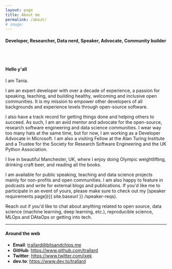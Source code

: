```yaml
---
layout: page
title: About me
permalink: /about/
# image: 
---
```

<h4 class="font-weight-light">Developer, Researcher, Data nerd,  Speaker, Advocate, Community builder</h4>

<br>
<br>

<h4>Hello y'all </h4>

I am Tania.

I am an expert developer with over a decade of experience, a passion for speaking, teaching, and building healthy, welcoming and inclusive open communities. It is my mission to empower other developers of all backgrounds and experience levels through open-source software.

I also have a track record for getting things done and helping others to succeed. As such, I am an avid mentor and advocate for the open-source, research software engineering and data science communities. 
I wear way too many hats at the same time, but for now, I am working as a Developer Advocate in Microsoft.
I am also a visiting Fellow at the Alan Turing Institute and a Trustee for the Society for Research Software Engineering and the UK Python Association. 

I live in beautiful Manchester, UK, where I enjoy doing Olympic weightlifting, drinking craft beer, and reading all the books.

I am available for public speaking, teaching and data science projects mainly for non-profits and open communities.
I am also happy to feature in podcasts and write for external blogs and publications. If you'd like me to participate in an event of yours, please make sure to check out my [speaker requirements page]({{ site.baseurl }} /speaker-reqs).

Reach out if you'd like to chat about anything related to open source, data science (machine learning, deep learning, etc.),
reproducible science, MLOps and DAtaOps or getting into tech.

---

<h4>Around the web </h4>

- **Email**: <trallard@bitsandchips.me>
- **GitHub**: <https://www.github.com/trallard>
- **Twitter**: <https://www.twitter.com/ixek>
- **dev.to**: <https://www.dev.to/trallard>
